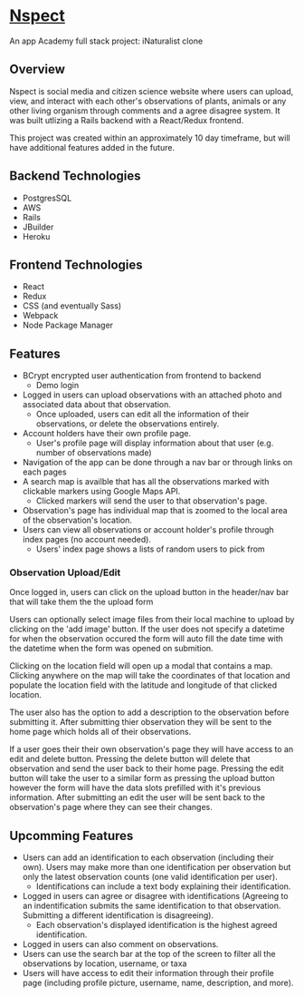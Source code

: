 # [Nspect](https://n-spect.herokuapp.com/#/)

An app Academy full stack project: iNaturalist clone

## Overview

Nspect is social media and citizen science website where users can upload, view, and interact with each other's observations of plants, animals or any other living organism through comments and a agree disagree system. It was built utlizing a Rails backend with a React/Redux frontend.

This project was created within an approximately 10 day timeframe, but will have additional features added in the future.

## Backend Technologies

- PostgresSQL
- AWS
- Rails
- JBuilder
- Heroku

## Frontend Technologies

- React
- Redux
- CSS (and eventually Sass)
- Webpack
- Node Package Manager

## Features

- BCrypt encrypted user authentication from frontend to backend
  - Demo login
- Logged in users can upload observations with an attached photo and associated data about that observation.
  - Once uploaded, users can edit all the information of their observations, or delete the observations entirely.
- Account holders have their own profile page.
  - User's profile page will display information about that user (e.g. number of observations made)
- Navigation of the app can be done through a nav bar or through links on each pages
- A search map is availble that has all the observations marked with clickable markers using Google Maps API.
  - Clicked markers will send the user to that observation's page.
- Observation's page has individual map that is zoomed to the local area of the observation's location.
- Users can view all observations or account holder's profile through index pages (no account needed).
  - Users' index page shows a lists of random users to pick from

### Observation Upload/Edit

Once logged in, users can click on the upload button in the header/nav bar that will take them the the upload form

<!-- add img of the form here -->

Users can optionally select image files from their local machine to upload by clicking on the 'add image' button. If the user does not specify a datetime for when the observation occured the form will auto fill the date time with the datetime when the form was opened on submition.

Clicking on the location field will open up a modal that contains a map. Clicking anywhere on the map will take the coordinates of that location and populate the location field with the latitude and longitude of that clicked location. 

The user also has the option to add a description to the observation before submitting it. After submitting thier observation they will be sent to the home page which holds all of their observations.

If a user goes their their own observation's page they will have access to an edit and delete button. Pressing the delete button will delete that observation and send the user back to their home page. Pressing the edit button will take the user to a similar form as pressing the upload button however the form will have the data slots prefilled with it's previous information. After submitting an edit the user will be sent back to the observation's page where they can see their changes.

## Upcomming Features

- Users can add an identification to each observation (including their own). Users may make more than one identification per observation but only the latest observation counts (one valid identification per user).
  - Identifications can include a text body explaining their identification.
- Logged in users can agree or disagree with identifications (Agreeing to an indentification submits the same identification to that observation. Submitting a different identification is disagreeing).
  - Each observation's displayed identification is the highest agreed identification.
- Logged in users can also comment on observations.
- Users can use the search bar at the top of the screen to filter all the observations by location, username, or taxa
- Users will have access to edit their information through their profile page (including profile picture, username, name, description, and more).
